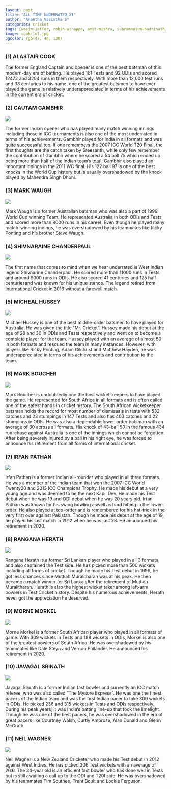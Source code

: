 ```yaml
---
layout: post
title: "ALL TIME UNDERRATED XI"
author: "Anantha Vasistha S"
categories: cricket
tags: [wasim-jaffer, robin-uthappa, amit-mishra, subramanium-badrinath, manoj-tiwary, most-underrated-indian-cricekters, all-time-underrated-xi, alaister-cook, gautam-gambhir, mark-waugh, shivraine-chanderpaul, micheal-hussey, mark-boucher, irfan-pathan, rangana-herath, morne-morkel, javagal-srinath, neil-wagner]
image: cook-lol.jpg
bgcolor: rgb(47, 48, 130)
---
```


<h3>(1) ALASTAIR COOK </h3>
<!-- <div class="featured-image">
    <img src="{{ site.github.url }}/assets/img/jaffer-lol.jpg">
</div> -->

The former England Captain and opener is one of the best batsman of this modern-day era of batting. He played 161 Tests and 92 ODIs and scored 12472 and 3204 runs in them respectively. With more than 12,000 test runs and 33 centuries to his name, one of the greatest batsmen to have ever played the game is relatively underappreciated in terms of his achievements in the current era of cricket.

<h3>(2) GAUTAM GAMBHIR </h3>

<div class="featured-image">
    <img src="{{ site.github.url }}/assets/img/gambhir-wtf.png">
</div>

The former Indian opener who has played many match winning innings including those in ICC tournaments is also one of the most underrated in terms of his achievements. Gambhir played for India in all formats and was quite succeessful too. If one remembers the 2007 ICC World T20 Final, the first thoughts are the catch taken by Sreesanth, while only few remember the contribution of Gambhir where he scored a 54 ball 75 which ended up being more than half of the Indian team’s total. Gambhir also played an important innings in the 2011 WC final. His 122 ball 97 is one of the best knocks in the World Cup history but is usually overshadowed by the knock played by Mahendra Singh Dhoni.

<h3>(3) MARK WAUGH </h3>

<div class="featured-image">
    <img src="{{ site.github.url }}/assets/img/mark-boi.png">
</div>

Mark Waugh is a former Australian batsman who was also a part of 1999 World Cup winning Team. He represented Australia in both ODIs and Tests and scored more than 8000 runs in his career. Even though he played many match-winning innings, he was overshadowed by his teammates like Ricky Ponting and his brother Steve Waugh.

<h3>(4) SHIVNARAINE CHANDERPAUL </h3>

<div class="featured-image">
    <img src="{{ site.github.url }}/assets/img/shivji-lol.jpg">
</div>

The first name that comes to mind when we hear underrated is West Indian legend Shivnarine Chanderpaul. He scored more than 11000 runs in Tests and around 9000 runs in ODIs. He also scored 41 centuries and 125 half-centuriesand was known for his unique stance. The legend retired from International Cricket in 2016 without a farewell match.

<h3>(5) MICHEAL HUSSEY </h3>

<div class="featured-image">
    <img src="{{ site.github.url }}/assets/img/mike-hussey.png">
</div>

Michael Hussey is one of the best middle-order batsmen to have played for Australia. He was given the title “Mr. Cricket”. Hussey made his debut at the age of 28 and 30 in ODIs and Tests respectively and went on to become a complete player for the team. Hussey played with an average of almost 50 in both formats and rescued the team in many instances. However, with players like Ricky Ponting, Adam Gilchrist and Matthew Hayden, he was underappreciated in terms of his achievements and contribution to the team.

<h3>(6) MARK BOUCHER </h3>

<div class="featured-image">
    <img src="{{ site.github.url }}/assets/img/mark-bouch.jpg">
</div>

Mark Boucher is undoubtedly one the best wicket-keepers to have played the game. He represented for South Africa in all formats and is often called one of the safest hands in cricket history. The South African wicketkeeper batsman holds the record for most number of dismissals in tests with 532 catches and 23 stumpings in 147 Tests and also has 403 catches and 22 stumpings in ODIs. He was also a dependable lower-order batsman with an average of 30 across all formats. His knock of 43-ball 50 in the famous 434 run-chase against Australia is one of the innings which cannot be forgotten. After being severely injured by a bail in his right eye, he was forced to announce his retirement from all forms of international cricket. 

<h3>(7) IRFAN PATHAN </h3>

<div class="featured-image">
    <img src="{{ site.github.url }}/assets/img/irfan-p.jpg">
</div>

Irfan Pathan is a former Indian all-rounder who played in all three formats. He was a member of the Indian team that won the 2007 ICC World Twenty20 and 2013 ICC Champions Trophy. He made his debut at a very young age and was deemed to be the next Kapil Dev. He made his Test debut when he was 19 and ODI debut when he was 20 years old. Irfan Pathan was known for his swing bowling aswell as hard hitting in the lower-order. He also played at top-order and is remembered for his hat-trick in the very first over against Pakistan. Though he made his debut at the age of 19, he played his last match in 2012 when he was just 28. He announced his retirement in 2020.

<h3>(8) RANGANA HERATH </h3>

<div class="featured-image">
    <img src="{{ site.github.url }}/assets/img/rangana-her.png">
</div>

Rangana Herath is a former Sri Lankan player who played in all 3 formats and also captained the Test side. He has picked more than 500 wickets including all forms of cricket.
Though he made his Test debut in 1999, he got less chances since Muttiah Muralitharan was at his peak. He then became a match winner for Sri Lanka after the retirement of Muttiah Muralitharan. Herath is also the highest wicket taker among left-arm bowlers in Test Cricket history. Despite his numerous achievements, Herath never got the appreciation he deserved.

<h3>(9) MORNE MORKEL </h3>

<div class="featured-image">
    <img src="{{ site.github.url }}/assets/img/morne-morkel.jpg">
</div>

Morne Morkel is a former South African player who played in all formats of game. With 309 wickets in Tests and 188 wickets in ODIs, Morkel is also one of the greatest bowlers of South Africa. He was overshadowed by his teammates like Dale Steyn and Vernon Philander. He announced his retirement in 2020.

<h3>(10) JAVAGAL SRINATH </h3>

<div class="featured-image">
    <img src="{{ site.github.url }}/assets/img/javagal-sri.png">
</div>

Javagal Srinath is a former Indian fast bowler and currently an ICC match referee, who was also called “The Mysore Express”. He was one the finest pacers of the Indian team and was the first Indian pacer to take 300 wickets in ODIs. He picked 236 and 315 wickets in Tests and ODIs respectively. During his peak years, it was India’s batting line-up that took the limelight. Though he was one of the best pacers, he was overshadowed in the era of great pacers like Courtney Walsh, Curtly Ambrose, Alan Donald and Glenn McGrath.

<h3>(11) NEIL WAGNER </h3>

<div class="featured-image">
    <img src="{{ site.github.url }}/assets/img/neil-bhai.png">
</div>

Neil Wagner is a New Zealand Cricketer who made his Test debut in 2012 against West Indies. He has picked 206 Test wickets with an average of 26.6. The 34-year old is an efficient fast bowler who has done well in Tests but is still awaiting a call up to the ODI and T20I side. He was overshadowed by his teammates Tim Southee, Trent Boult and Lockie Ferguson.